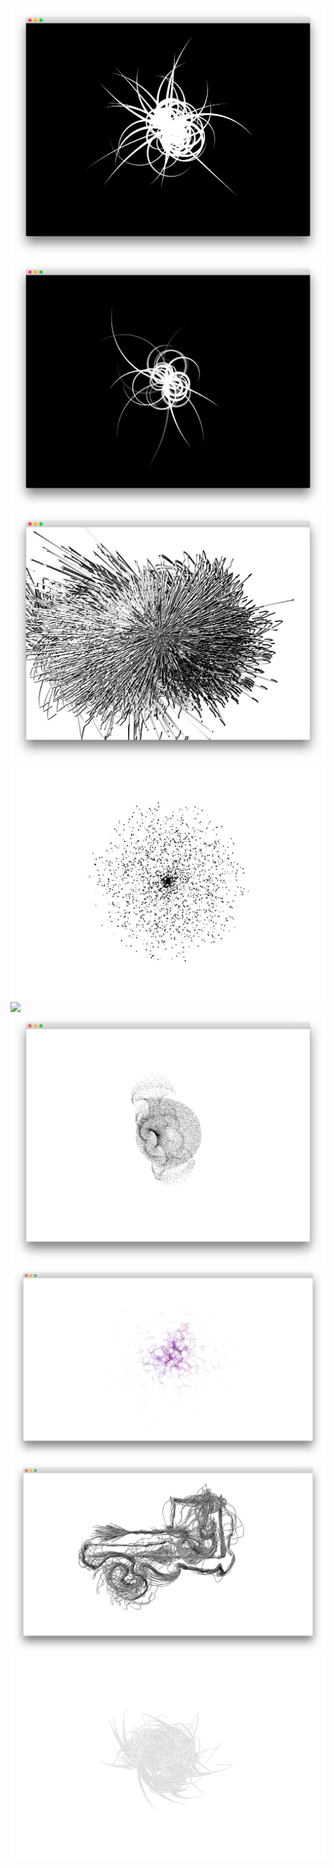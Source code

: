 <img src="doc/Screen Shot 2014-11-30 at 7.32.27 PM.png" />

<img src="doc/Screen Shot 2014-11-30 at 7.36.53 PM.png" />

<img src="doc/Screen Shot 2014-11-30 at 9.23.28 PM.png" />
<img src="doc/explosion.gif" />
<img src="doc/inky_animation2.gif" />
<img src="doc/Screen Shot 2014-12-02 at 2.26.06 PM.png" />
<img src="doc/Screen Shot 2014-12-02 at 3.30.41 PM.png" />
<img src="doc/Screen Shot 2014-12-02 at 4.18.07 PM.png" />
<img src="doc/splasher.gif" />
